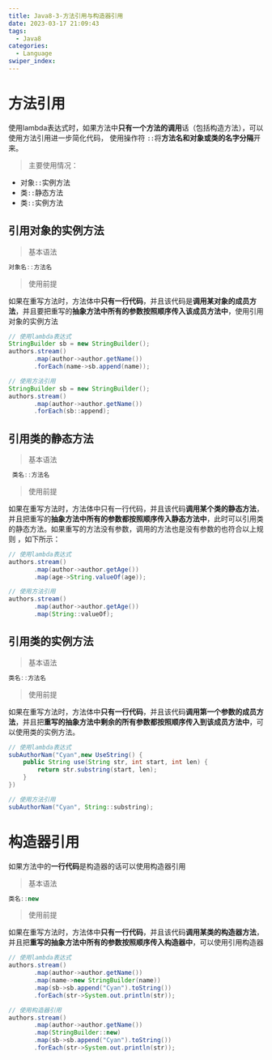 ```yaml
---
title: Java8-3-方法引用与构造器引用
date: 2023-03-17 21:09:43
tags: 
  - Java8
categories: 
  - Language
swiper_index: 
---
```

# 方法引用

使用lambda表达式时，如果方法中**只有一个方法的调用**话（包括构造方法），可以使用方法引用进一步简化代码， 使用操作符 `::`将**方法名和对象或类的名字分隔**开来。 

> 主要使用情况： 

*  对象`::`实例方法 
*  类`::`静态方法 
*  类`::`实例方法 

## 引用对象的实例方法

> 基本语法

```java
对象名::方法名
```

>  使用前提

 如果在重写方法时，方法体中**只有一行代码**，并且该代码是**调用某对象的成员方法**，并且要把重写的**抽象方法中所有的参数按照顺序传入该成员方法中**，使用引用对象的实例方法 

```java
// 使用lambda表达式
StringBuilder sb = new StringBuilder();
authors.stream()
       .map(author->author.getName())
       .forEach(name->sb.append(name));

// 使用方法引用
StringBuilder sb = new StringBuilder();
authors.stream()
       .map(author->author.getName())
       .forEach(sb::append);
```

## 引用类的静态方法

> 基本语法

```java
 类名::方法名 
```

> 使用前提

 如果在重写方法时，方法体中只有一行代码，并且该代码**调用某个类的静态方法**，并且把重写的**抽象方法中所有的参数都按照顺序传入静态方法中**，此时可以引用类的静态方法。如果重写的方法没有参数，调用的方法也是没有参数的也符合以上规则 ，如下所示：

```java
// 使用lambda表达式
authors.stream()
       .map(author->author.getAge())
       .map(age->String.valueOf(age));

// 使用方法引用
authors.stream()
       .map(author->author.getAge())
       .map(String::valueOf);
```

## 引用类的实例方法

> 基本语法

```java
类名::方法名
```

> 使用前提

 如果在重写方法时，方法体中**只有一行代码**，并且该代码**调用第一个参数的成员方法**，并且把**重写的抽象方法中剩余的所有参数都按照顺序传入到该成员方法中**，可以使用类的实例方法。 

```java
// 使用lambda表达式
subAuthorNam("Cyan",new UseString() {
    public String use(String str, int start, int len) {
        return str.substring(start, len);
    }
})

// 使用方法引用
subAuthorNam("Cyan", String::substring);
```

# 构造器引用

 如果方法中的**一行代码**是构造器的话可以使用构造器引用 

> 基本语法

```java
类名::new
```

> 使用前提

如果在重写方法时，方法体中**只有一行代码**，并且该代码**调用某类的构造器方法**，并且把**重写的抽象方法中所有的参数按照顺序传入构造器中**，可以使用引用构造器 

```java
// 使用lambda表达式
authors.stream()
       .map(author->author.getName())
       .map(name->new StringBuilder(name))
       .map(sb->sb.append("Cyan").toString())
       .forEach(str->System.out.println(str));

// 使用构造器引用
authors.stream()
       .map(author->author.getName())
       .map(StringBuilder::new)
       .map(sb->sb.append("Cyan").toString())
       .forEach(str->System.out.println(str));
```


